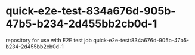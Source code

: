 # quick-e2e-test-834a676d-905b-47b5-b234-2d455bb2cb0d-1
repository for use with E2E test job quick-e2e-test:834a676d-905b-47b5-b234-2d455bb2cb0d-1
